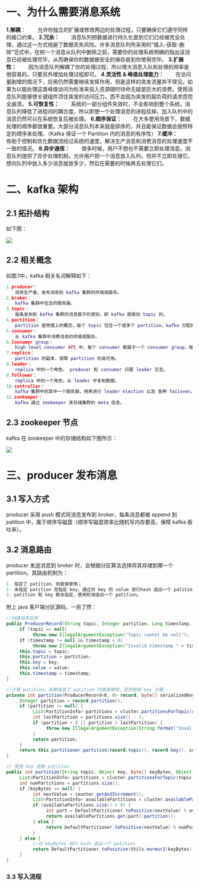 # 一、为什么需要消息系统

**1.解耦**：
　　允许你独立的扩展或修改两边的处理过程，只要确保它们遵守同样的接口约束。
**2.冗余：**
　　消息队列把数据进行持久化直到它们已经被完全处理，通过这一方式规避了数据丢失风险。许多消息队列所采用的"插入-获取-删除"范式中，在把一个消息从队列中删除之前，需要你的处理系统明确的指出该消息已经被处理完毕，从而确保你的数据被安全的保存直到你使用完毕。
**3.扩展性：**
　　因为消息队列解耦了你的处理过程，所以增大消息入队和处理的频率是很容易的，只要另外增加处理过程即可。
**4.灵活性 & 峰值处理能力：**
　　在访问量剧增的情况下，应用仍然需要继续发挥作用，但是这样的突发流量并不常见。如果为以能处理这类峰值访问为标准来投入资源随时待命无疑是巨大的浪费。使用消息队列能够使关键组件顶住突发的访问压力，而不会因为突发的超负荷的请求而完全崩溃。
**5.可恢复性：**
　　系统的一部分组件失效时，不会影响到整个系统。消息队列降低了进程间的耦合度，所以即使一个处理消息的进程挂掉，加入队列中的消息仍然可以在系统恢复后被处理。
**6.顺序保证：**
　　在大多使用场景下，数据处理的顺序都很重要。大部分消息队列本来就是排序的，并且能保证数据会按照特定的顺序来处理。（Kafka 保证一个 Partition 内的消息的有序性）
**7.缓冲：**
　　有助于控制和优化数据流经过系统的速度，解决生产消息和消费消息的处理速度不一致的情况。
**8.异步通信：**
　　很多时候，用户不想也不需要立即处理消息。消息队列提供了异步处理机制，允许用户把一个消息放入队列，但并不立即处理它。想向队列中放入多少消息就放多少，然后在需要的时候再去处理它们。  

# 二、kafka 架构

## **2.1 拓扑结构**

如下图：

![](E:kafka拓扑结构.png)

## **2.2 相关概念**

如图.1中，kafka 相关名词解释如下：

```lua
1.producer：
　　消息生产者，发布消息到 kafka 集群的终端或服务。
2.broker：
　　kafka 集群中包含的服务器。
3.topic：
　　每条发布到 kafka 集群的消息属于的类别，即 kafka 是面向 topic 的。
4.partition：
　　partition 是物理上的概念，每个 topic 包含一个或多个 partition。kafka 分配的单位是 partition。
5.consumer：
　　从 kafka 集群中消费消息的终端或服务。
6.Consumer group：
　　high-level consumer API 中，每个 consumer 都属于一个 consumer group，每条消息只能被 consumer group 中的一个 Consumer 消费，但可以被多个 consumer group 消费。
7.replica：
　　partition 的副本，保障 partition 的高可用。
8.leader：
　　replica 中的一个角色， producer 和 consumer 只跟 leader 交互。
9.follower：
　　replica 中的一个角色，从 leader 中复制数据。
10.controller：
　　kafka 集群中的其中一个服务器，用来进行 leader election 以及 各种 failover。
12.zookeeper：
　　kafka 通过 zookeeper 来存储集群的 meta 信息。
```



## 2.3 zookeeper 节点

kafka 在 zookeeper 中的存储结构如下图所示：

![](E:kafka在zookeeper中的存储结构.png)

# 三、producer 发布消息

## **3.1 写入方式**

producer 采用 push 模式将消息发布到 broker，每条消息都被 append 到 patition 中，属于顺序写磁盘（顺序写磁盘效率比随机写内存要高，保障 kafka 吞吐率）。

## **3.2 消息路由**

producer 发送消息到 broker 时，会根据分区算法选择将其存储到哪一个 partition。其路由机制为：

```java
1. 指定了 patition，则直接使用；
2. 未指定 patition 但指定 key，通过对 key 的 value 进行hash 选出一个 patition
3. patition 和 key 都未指定，使用轮询选出一个 patition。
```

 附上 java 客户端分区源码，一目了然：

```java
//创建消息实例
public ProducerRecord(String topic, Integer partition, Long timestamp, K key, V value) {
     if (topic == null)
          throw new IllegalArgumentException("Topic cannot be null");
     if (timestamp != null && timestamp < 0)
          throw new IllegalArgumentException("Invalid timestamp " + timestamp);
     this.topic = topic;
     this.partition = partition;
     this.key = key;
     this.value = value;
     this.timestamp = timestamp;
}

//计算 patition，如果指定了 patition 则直接使用，否则使用 key 计算
private int partition(ProducerRecord<K, V> record, byte[] serializedKey , byte[] serializedValue, Cluster cluster) {
     Integer partition = record.partition();
     if (partition != null) {
          List<PartitionInfo> partitions = cluster.partitionsForTopic(record.topic());
          int lastPartition = partitions.size() - 1;
          if (partition < 0 || partition > lastPartition) {
               throw new IllegalArgumentException(String.format("Invalid partition given with record: %d is not in the range [0...%d].", partition, lastPartition));
          }
          return partition;
     }
     return this.partitioner.partition(record.topic(), record.key(), serializedKey, record.value(), serializedValue, cluster);
}

// 使用 key 选取 patition
public int partition(String topic, Object key, byte[] keyBytes, Object value, byte[] valueBytes, Cluster cluster) {
     List<PartitionInfo> partitions = cluster.partitionsForTopic(topic);
     int numPartitions = partitions.size();
     if (keyBytes == null) {
          int nextValue = counter.getAndIncrement();
          List<PartitionInfo> availablePartitions = cluster.availablePartitionsForTopic(topic);
          if (availablePartitions.size() > 0) {
               int part = DefaultPartitioner.toPositive(nextValue) % availablePartitions.size();
               return availablePartitions.get(part).partition();
          } else {
               return DefaultPartitioner.toPositive(nextValue) % numPartitions;
          }
     } else {
          //对 keyBytes 进行 hash 选出一个 patition
          return DefaultPartitioner.toPositive(Utils.murmur2(keyBytes)) % numPartitions;
     }
}
```

### **3.3 写入流程**   